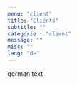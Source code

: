 ```yaml
---
menu: "client"
title: "Clients"
subtitle: ""
categorie : "client"
message: ""
misc: ""
lang: "de"
---
```

german text
